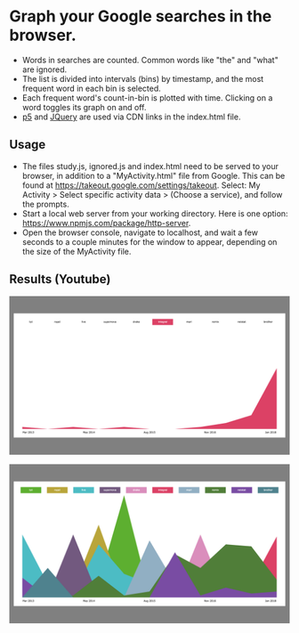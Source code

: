 # Graph your Google searches in the browser.
- Words in searches are counted. Common words like "the" and "what" are ignored.
- The list is divided into intervals (bins) by timestamp, and the most frequent word in each bin is selected.
- Each frequent word's count-in-bin is plotted with time. Clicking on a word toggles its graph on and off.
- [p5](https://p5js.org/) and [JQuery](https://jquery.com/) are used via CDN links in the index.html file.

## Usage
- The files study.js, ignored.js and index.html need to be served to your browser, in addition to a "MyActivity.html" file from Google. This can be found at https://takeout.google.com/settings/takeout. Select: My Activity > Select specific activity data > (Choose a service), and follow the prompts.
- Start a local web server from your working directory. Here is one option: https://www.npmjs.com/package/http-server.
- Open the browser console, navigate to localhost, and wait a few seconds to a couple minutes for the window to appear, depending on the size of the MyActivity file.

## Results (Youtube)

![](/examples/example-2.png)

![](/examples/example-3.png)
